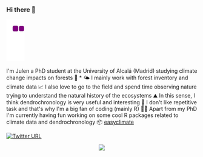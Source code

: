 ### Hi there 👋

![snake gif](https://github.com/Julenasti/Julenasti/blob/output/github-contribution-grid-snake.gif)

I'm Julen a PhD student at the University of Alcalá (Madrid) studying climate change impacts on forests 🌳 * 🌤️
I mainly work with forest inventory and climate data 📈
I also love to go to the field and spend time observing nature trying to understand the natural history of the ecosystems ⛰️
In this sense, I think dendrochronology is very useful and interesting 💍
I don't like repetitive task and that's why I'm a big fan of coding (mainly R) 👨‍💻
Apart from my PhD I'm currently having fun working on some cool R packages related to climate data and dendrochronology 📦
[easyclimate](https://github.com/VeruGHub/easyclimate)

[![Twitter URL](https://img.shields.io/twitter/url/https/twitter.com/J_astigarraga.svg?style=social&label=%20%40J_astigarraga)](https://twitter.com/J_astigarraga)

<p align="center">
  <img src="https://camo.githubusercontent.com/3ef82927376f453bbaa801a72e8d15fff19e12a1dcd8cf014d4c8fccfb4adde0/68747470733a2f2f7777772e6e61697a2e6575732f6d656469612f61737365745f7075626c6963732f7265736f75726365732f3030302f3730332f3634322f61727469636c655f6d61696e5f6c616e6473636170652f4f6d612e6a7067" />
</p>


<!--
**Julenasti/Julenasti** is a ✨ _special_ ✨ repository because its `README.md` (this file) appears on your GitHub profile.

Here are some ideas to get you started:

- 🔭 I’m currently working on ...
- 🌱 I’m currently learning ...
- 👯 I’m looking to collaborate on ...
- 🤔 I’m looking for help with ...
- 💬 Ask me about ...
- 📫 How to reach me: ...
- 😄 Pronouns: ...
- ⚡ Fun fact: ...
-->

